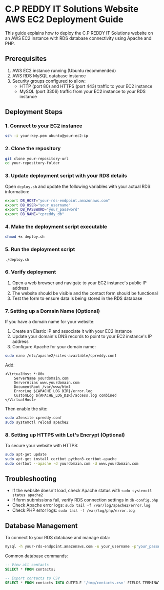 
# C.P REDDY IT Solutions Website AWS EC2 Deployment Guide

This guide explains how to deploy the C.P REDDY IT Solutions website on an AWS EC2 instance with RDS database connectivity using Apache and PHP.

## Prerequisites

1. AWS EC2 instance running (Ubuntu recommended)
2. AWS RDS MySQL database instance
3. Security groups configured to allow:
   - HTTP (port 80) and HTTPS (port 443) traffic to your EC2 instance
   - MySQL (port 3306) traffic from your EC2 instance to your RDS instance

## Deployment Steps

### 1. Connect to your EC2 instance

```bash
ssh -i your-key.pem ubuntu@your-ec2-ip
```

### 2. Clone the repository

```bash
git clone your-repository-url
cd your-repository-folder
```

### 3. Update deployment script with your RDS details

Open `deploy.sh` and update the following variables with your actual RDS information:

```bash
export DB_HOST="your-rds-endpoint.amazonaws.com"
export DB_USER="your_username"
export DB_PASSWORD="your_password"
export DB_NAME="cpreddy_db"
```

### 4. Make the deployment script executable

```bash
chmod +x deploy.sh
```

### 5. Run the deployment script

```bash
./deploy.sh
```

### 6. Verify deployment

1. Open a web browser and navigate to your EC2 instance's public IP address
2. The website should be visible and the contact form should be functional
3. Test the form to ensure data is being stored in the RDS database

### 7. Setting up a Domain Name (Optional)

If you have a domain name for your website:

1. Create an Elastic IP and associate it with your EC2 instance
2. Update your domain's DNS records to point to your EC2 instance's IP address
3. Configure Apache for your domain name:

```bash
sudo nano /etc/apache2/sites-available/cpreddy.conf
```

Add:

```
<VirtualHost *:80>
    ServerName yourdomain.com
    ServerAlias www.yourdomain.com
    DocumentRoot /var/www/html
    ErrorLog ${APACHE_LOG_DIR}/error.log
    CustomLog ${APACHE_LOG_DIR}/access.log combined
</VirtualHost>
```

Then enable the site:

```bash
sudo a2ensite cpreddy.conf
sudo systemctl reload apache2
```

### 8. Setting up HTTPS with Let's Encrypt (Optional)

To secure your website with HTTPS:

```bash
sudo apt-get update
sudo apt-get install certbot python3-certbot-apache
sudo certbot --apache -d yourdomain.com -d www.yourdomain.com
```

## Troubleshooting

- If the website doesn't load, check Apache status with `sudo systemctl status apache2`
- If form submissions fail, verify RDS connection settings in `db-config.php`
- Check Apache error logs: `sudo tail -f /var/log/apache2/error.log`
- Check PHP error logs: `sudo tail -f /var/log/php/error.log`

## Database Management

To connect to your RDS database and manage data:

```bash
mysql -h your-rds-endpoint.amazonaws.com -u your_username -p'your_password' cpreddy_db
```

Common database commands:

```sql
-- View all contacts
SELECT * FROM contacts;

-- Export contacts to CSV
SELECT * FROM contacts INTO OUTFILE '/tmp/contacts.csv' FIELDS TERMINATED BY ',' ENCLOSED BY '"' LINES TERMINATED BY '\n';
```
